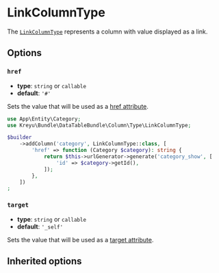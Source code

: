 <script setup>
    import ColumnTypeOptions from "./options/column.md";
</script>

# LinkColumnType

The [`LinkColumnType`](https://github.com/Kreyu/data-table-bundle/blob/main/src/Column/Type/LinkColumnType.php) represents a column with value displayed as a link.

## Options

### `href`

- **type**: `string` or `callable`
- **default**: `'#'`

Sets the value that will be used as a [href attribute](https://developer.mozilla.org/en-US/docs/Web/HTML/Element/a#attr-href).

```php
use App\Entity\Category;
use Kreyu\Bundle\DataTableBundle\Column\Type\LinkColumnType;

$builder
    ->addColumn('category', LinkColumnType::class, [
        'href' => function (Category $category): string {
            return $this->urlGenerator->generate('category_show', [
                'id' => $category->getId(),
            ]);
        },
    ])
;
```

### `target`

- **type**: `string` or `callable`
- **default**: `'_self'`

Sets the value that will be used as a [target attribute](https://developer.mozilla.org/en-US/docs/Web/HTML/Element/a#attr-target).

## Inherited options

<ColumnTypeOptions/>
